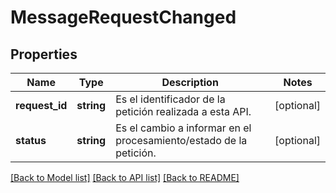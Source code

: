 # MessageRequestChanged

## Properties
Name | Type | Description | Notes
------------ | ------------- | ------------- | -------------
**request_id** | **string** | Es el identificador de la petición realizada a esta API. | [optional] 
**status** | **string** | Es el cambio a informar en el procesamiento/estado de la petición. | [optional] 

[[Back to Model list]](../../README.md#documentation-for-models) [[Back to API list]](../../README.md#documentation-for-api-endpoints) [[Back to README]](../../README.md)

